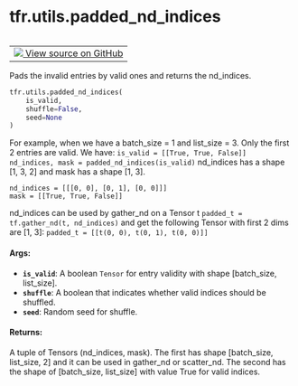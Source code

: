 <div itemscope itemtype="http://developers.google.com/ReferenceObject">
<meta itemprop="name" content="tfr.utils.padded_nd_indices" />
<meta itemprop="path" content="Stable" />
</div>

# tfr.utils.padded_nd_indices

<!-- Insert buttons -->

<table class="tfo-notebook-buttons tfo-api" align="left">

<td>
  <a target="_blank" href="https://github.com/tensorflow/ranking/tree/master/tensorflow_ranking/python/utils.py">
    <img src="https://www.tensorflow.org/images/GitHub-Mark-32px.png" />
    View source on GitHub
  </a>
</td></table>

<!-- Start diff -->

Pads the invalid entries by valid ones and returns the nd_indices.

```python
tfr.utils.padded_nd_indices(
    is_valid,
    shuffle=False,
    seed=None
)
```

<!-- Placeholder for "Used in" -->

For example, when we have a batch_size = 1 and list_size = 3. Only the first 2
entries are valid. We have: `is_valid = [[True, True, False]] nd_indices, mask =
padded_nd_indices(is_valid)` nd_indices has a shape [1, 3, 2] and mask has a
shape [1, 3].

```
nd_indices = [[[0, 0], [0, 1], [0, 0]]]
mask = [[True, True, False]]
```

nd_indices can be used by gather_nd on a Tensor t `padded_t = tf.gather_nd(t,
nd_indices)` and get the following Tensor with first 2 dims are [1, 3]:
`padded_t = [[t(0, 0), t(0, 1), t(0, 0)]]`

#### Args:

*   <b>`is_valid`</b>: A boolean `Tensor` for entry validity with shape
    [batch_size, list_size].
*   <b>`shuffle`</b>: A boolean that indicates whether valid indices should be
    shuffled.
*   <b>`seed`</b>: Random seed for shuffle.

#### Returns:

A tuple of Tensors (nd_indices, mask). The first has shape [batch_size,
list_size, 2] and it can be used in gather_nd or scatter_nd. The second has the
shape of [batch_size, list_size] with value True for valid indices.

